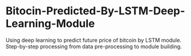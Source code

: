 # Bitocin-Predicted-By-LSTM-Deep-Learning-Module
Using deep learning to predict future price of bitcoin by LSTM module. 
Step-by-step processing from data pre-processing to module building.
